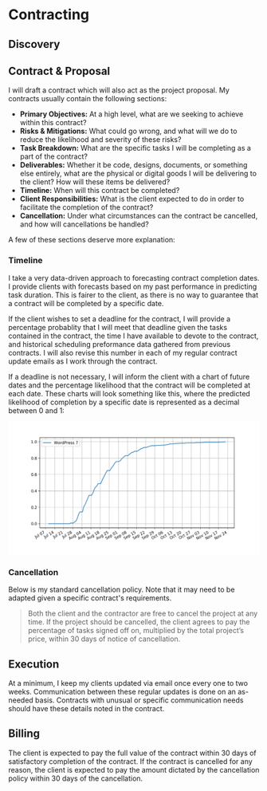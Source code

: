 # Contracting

## Discovery

## Contract & Proposal

I will draft a contract which will also act as the project proposal. My contracts usually contain the following sections:

- **Primary Objectives:** At a high level, what are we seeking to achieve within this contract?
- **Risks & Mitigations:** What could go wrong, and what will we do to reduce the likelihood and severity of these risks?
- **Task Breakdown:** What are the specific tasks I will be completing as a part of the contract?
- **Deliverables:** Whether it be code, designs, documents, or something else entirely, what are the physical or digital goods I will be delivering to the client? How will these items be delivered?
- **Timeline:** When will this contract be completed?
- **Client Responsibilities:** What is the client expected to do in order to facilitate the completion of the contract?
- **Cancellation:** Under what circumstances can the contract be cancelled, and how will cancellations be handled?

A few of these sections deserve more explanation:

### Timeline

I take a very data-driven approach to forecasting contract completion dates. I provide clients with forecasts based on my past performance in predicting task duration. This is fairer to the client, as there is no way to guarantee that a contract will be completed by a specific date.

If the client wishes to set a deadline for the contract, I will provide a percentage probablity that I will meet that deadline given the tasks contained in the contract, the time I have available to devote to the contract, and historical scheduling preformance data gathered from previous contracts. I will also revise this number in each of my regular contract update emails as I work through the contract.

If a deadline is not necessary, I will inform the client with a chart of future dates and the percentage likelihood that the contract will be completed at each date. These charts will look something like this, where the predicted likelihood of completion by a specific date is represented as a decimal between 0 and 1:

![Forecast Chart](forecast-2.png)

### Cancellation

Below is my standard cancellation policy. Note that it may need to be adapted given a specific contract's requirements.

> Both the client and the contractor are free to cancel the project at any time. If the project should be cancelled, the client agrees to pay the percentage of tasks signed off on, multiplied by the total project’s price, within 30 days of notice of cancellation.

## Execution

At a minimum, I keep my clients updated via email once every one to two weeks. Communication between these regular updates is done on an as-needed basis. Contracts with unusual or specific communication needs should have these details noted in the contract.

## Billing

The client is expected to pay the full value of the contract within 30 days of satisfactory completion of the contract. If the contract is cancelled for any reason, the client is expected to pay the amount dictated by the cancellation policy within 30 days of the cancellation.
